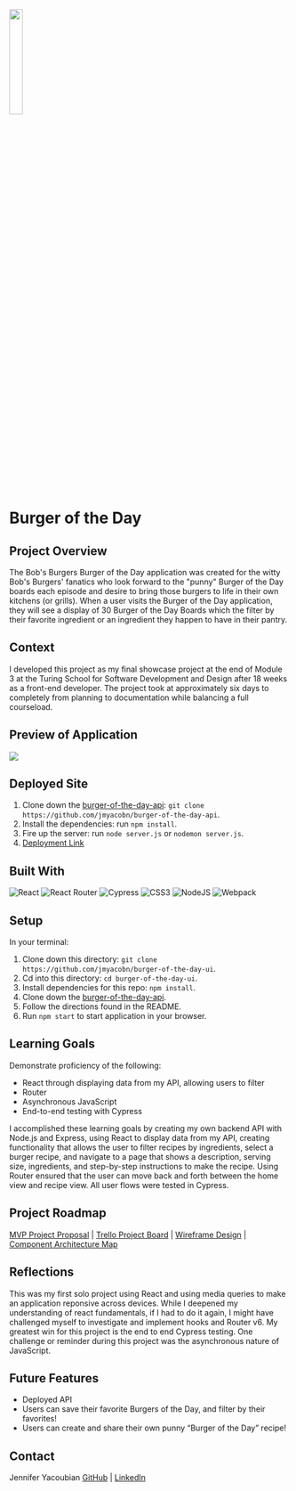 <img src="https://user-images.githubusercontent.com/106957849/212765467-e63b18a8-648e-4a39-862e-df3dc93c6176.png" width=22% height=22%>

# Burger of the Day

## Project Overview
The Bob's Burgers Burger of the Day application was created for the witty Bob's Burgers' fanatics who look forward to the "punny" Burger of the Day boards each episode and desire to bring those burgers to life in their own kitchens (or grills). When a user visits the Burger of the Day application, they will see a display of 30 Burger of the Day Boards which the filter by their favorite ingredient or an ingredient they happen to have in their pantry. 

## Context
I developed this project as my final showcase project at the end of Module 3 at the Turing School for Software Development and Design after 18 weeks as a front-end developer. The project took at approximately six days to completely from planning to documentation while balancing a full courseload.

## Preview of Application
![](https://media.giphy.com/media/mD0kf7u8l5IDHGPtT3/giphy.gif)

## Deployed Site
1. Clone down the [burger-of-the-day-api](https://github.com/jmyacobn/burger-of-the-day-api): `git clone https://github.com/jmyacobn/burger-of-the-day-api`.
2. Install the dependencies: run `npm install`.
3. Fire up the server: run `node server.js` or `nodemon server.js`.
4. [Deployment Link](https://burger-of-the-day-ui-jmyacobn.vercel.app/)

## Built With
![React](https://img.shields.io/badge/React-20232A?style=for-the-badge&logo=react&logoColor=61DAFB)
![React Router](https://img.shields.io/badge/React_Router-CA4245?style=for-the-badge&logo=react-router&logoColor=white)
![Cypress](https://img.shields.io/badge/-cypress-%23E5E5E5?style=for-the-badge&logo=cypress&logoColor=058a5e)
![CSS3](https://img.shields.io/badge/css3-%231572B6.svg?style=for-the-badge&logo=css3&logoColor=white)
![NodeJS](https://img.shields.io/badge/node.js-6DA55F?style=for-the-badge&logo=node.js&logoColor=white)
![Webpack](https://img.shields.io/badge/webpack-%238DD6F9.svg?style=for-the-badge&logo=webpack&logoColor=black)

## Setup
In your terminal:
1. Clone down this directory: `git clone https://github.com/jmyacobn/burger-of-the-day-ui`.
2. Cd into this directory: `cd burger-of-the-day-ui`.
3. Install dependencies for this repo: `npm install`.
4. Clone down the [burger-of-the-day-api](https://github.com/jmyacobn/burger-of-the-day-api).
5. Follow the directions found in the README.
6. Run `npm start` to start application in your browser.

## Learning Goals
Demonstrate proficiency of the following:
- React through displaying data from my API, allowing users to filter
- Router
- Asynchronous JavaScript
- End-to-end testing with Cypress

I accomplished these learning goals by creating my own backend API with Node.js and Express, using React to display data from my API, creating functionality that allows the user to filter recipes by ingredients, select a burger recipe, and navigate to a page that shows a description, serving size, ingredients, and step-by-step instructions to make the recipe. Using Router ensured that the user can move back and forth between the home view and recipe view. All user flows were tested in Cypress.

## Project Roadmap
[MVP Project Proposal](https://docs.google.com/document/d/1TbYZ-nW2PkP5plAAteY6mmBAbFTXSl3qMF_PHhEnpbY/edit?usp=sharing) | 
[Trello Project Board](https://trello.com/b/5SAGqjAW/burger-of-the-day-project-board) | 
[Wireframe Design](https://docs.google.com/document/d/1d-tkfLvVhsgDKUkMf55Vu5qpucZQymsoNIoJ7ZKmchE/edit?usp=sharing) | 
[Component Architecture Map](https://excalidraw.com/#json=Kn8hHbhRI-wMeQeJoYSi3,B7r_lLxYg4PnxOz-Q6RcRw)

## Reflections
This was my first solo project using React and using media queries to make an application reponsive across devices. While I deepened my understanding of react fundamentals, if I had to do it again, I might have challenged myself to investigate and implement hooks and Router v6. My greatest win for this project is the end to end Cypress testing. One challenge or reminder during this project was the asynchronous nature of JavaScript.

## Future Features
- Deployed API
- Users can save their favorite Burgers of the Day, and filter by their favorites!
- Users can create and share their own punny “Burger of the Day” recipe!

## Contact
Jennifer Yacoubian [GitHub](https://github.com/jmyacobn) | [LinkedIn](https://www.linkedin.com/in/jennifer-yacoubian/)
